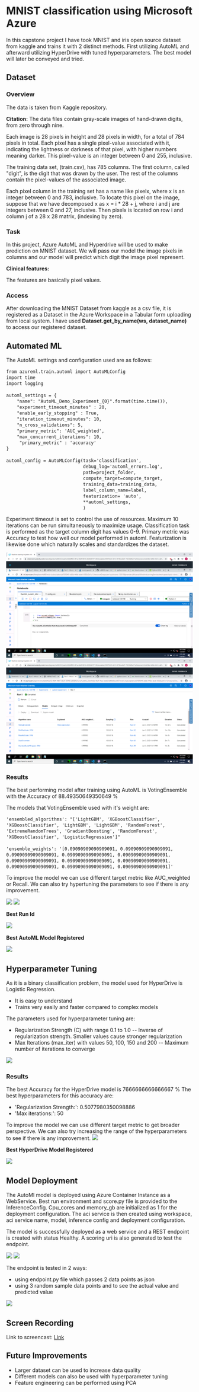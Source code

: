 # MNIST classification using Microsoft Azure

In this capstone project I have took MNIST and iris open source dataset from kaggle and trains it with 2 distinct methods. 
First utilizing AutoML and afterward utilizing HyperDrive with tuned hyperparameters. The best model will later be conveyed and tried.

## Dataset

### Overview
The data is taken from Kaggle repository. 

**Citation:** The data files contain gray-scale images of hand-drawn digits, from zero through nine.

Each image is 28 pixels in height and 28 pixels in width, for a total of 784 pixels in total. Each pixel has a single pixel-value associated with it, indicating the lightness or darkness of that pixel, with higher numbers meaning darker. This pixel-value is an integer between 0 and 255, inclusive.

The training data set, (train.csv), has 785 columns. The first column, called "digit", is the digit that was drawn by the user. The rest of the columns contain the pixel-values of the associated image.

Each pixel column in the training set has a name like pixelx, where x is an integer between 0 and 783, inclusive. To locate this pixel on the image, suppose that we have decomposed x as x = i * 28 + j, where i and j are integers between 0 and 27, inclusive. Then pixelx is located on row i and column j of a 28 x 28 matrix, (indexing by zero).

### Task

In this project, Azure AutoML and Hyperdrive will be used to make prediction on MNIST dataset. We will pass our model the image pixels in columns and our model will predict which digit the image pixel represent.

**Clinical features:**

The features are basically pixel values.


### Access
After downloading the MNIST Dataset from kaggle as a csv file, it is registered as a Dataset in the Azure Workspace in a Tabular form uploading from local system. 
I have used **Dataset.get_by_name(ws, dataset_name)** to access our registered dataset.

## Automated ML
The AutoML settings and configuration used are as follows:
```
from azureml.train.automl import AutoMLConfig
import time
import logging

automl_settings = {
    "name": "AutoML_Demo_Experiment_{0}".format(time.time()),
    "experiment_timeout_minutes" : 20,
    "enable_early_stopping" : True,
    "iteration_timeout_minutes": 10,
    "n_cross_validations": 5,
    "primary_metric": 'AUC_weighted',
    "max_concurrent_iterations": 10,
     "primary_metric" : 'accuracy'
}

automl_config = AutoMLConfig(task='classification',
                             debug_log='automl_errors.log',
                             path=project_folder,
                             compute_target=compute_target,
                             training_data=training_data,
                             label_column_name=label,
                             featurization= 'auto',
                             **automl_settings,
                             )
```
Experiment timeout is set to control the use of resources. Maximum 10 iterations can be run simultaneously to maximize usage. Classification task is performed as the target column digit has values 0-9. Primary metric was Accuracy to test how well our model performed in automl. Featurization is likewise done which naturally scales and standardizes the dataset.

<img src="https://github.com/Sabyh/nd00333-capstone/blob/master/Screenshots/mnist/automl-run-status.PNG">
<img src="Screenshots/mnist/best-run-models.PNG">

### Results
The best performing model after training using AutoML is VotingEnsemble with the Accuracy of 88.49350649350649 %

The models that VotingEnsemble used with it's weight are:
```
'ensembled_algorithms': "['LightGBM', 'XGBoostClassifier', 'XGBoostClassifier', 'LightGBM', 'LightGBM', 'RandomForest', 'ExtremeRandomTrees', 'GradientBoosting', 'RandomForest', 'XGBoostClassifier', 'LogisticRegression']"

'ensemble_weights': '[0.09090909090909091, 0.09090909090909091, 0.09090909090909091, 0.09090909090909091, 0.09090909090909091, 0.09090909090909091, 0.09090909090909091, 0.09090909090909091, 0.09090909090909091, 0.09090909090909091, 0.09090909090909091]'
```

To improve the model we can use different target metric like AUC_weighted or Recall. We can also try hypertuning the parameters to see if there is any improvement.

<img src="Screenshots/automl_best_model.png">
<img src="Screenshots/automl_best_accuracy.png">

**Best Run Id**

<img src="Screenshots/automl_bestrunid.PNG">

**Best AutoML Model Registered**

<img src="Screenshots/automl_registered.PNG">

## Hyperparameter Tuning
As it is a binary classification problem, the model used for HyperDrive is Logistic Regression. 
- It is easy to understand
- Trains very easily and faster compared to complex models


The parameters used for hyperparameter tuning are:
- Regularization Strength (C) with range 0.1 to 1.0
    -- Inverse of regularization strength. Smaller values cause stronger regularization
- Max Iterations (max_iter) with values 50, 100, 150 and 200
    -- Maximum number of iterations to converge

<img src="Screenshots/hyperdrive_run.png">

### Results
The best Accuracy for the HyperDrive model is 7666666666666667 %
The best hyperparameters for this accuracy are:
- 'Regularization Strength:': 0.5077980350098886
- 'Max iterations:': 50

To improve the model we can use different target metric to get broader perspective. We can also try increasing the range of the hyperparameters to see if there is any improvement.
<img src="Screenshots/hyperdrive_bestmodel.png">

**Best HyperDrive Model Registered**

<img src="Screenshots/hyperdrive_registered.PNG">

## Model Deployment
The AutoMl model is deployed using Azure Container Instance as a WebService. Best run environment and score.py file is provided to the InferenceConfig.
Cpu_cores and memory_gb are initialized as 1 for the deployment configuration. The aci service is then created using workspace, aci service name, model, inference config and deployment configuration.

The model is successfully deployed as a web service and a REST endpoint is created with status Healthy. A scoring uri is also generated to test the endpoint.

<img src="Screenshots/model_deployment.png">

<img src="Screenshots/deployed_endpoint.png">

The endpoint is tested in 2 ways: 
- using endpoint.py file which passes 2 data points as json 
- using 3 random sample data points and to see the actual value and predicted value 

<img src="Screenshots/model_test.png">

## Screen Recording
Link to screencast: [Link](https://youtu.be/fj7Av9YiuiY)

## Future Improvements
- Larger dataset can be used to increase data quality
- Different models can also be used with hyperparameter tuning
- Feature engineering can be performed using PCA 
